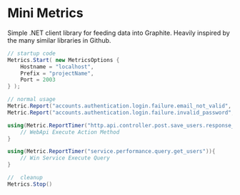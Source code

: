# Mini Metrics
Simple .NET client library for feeding data into Graphite. Heavily inspired by the many similar libraries in Github.

```C#
// startup code
Metrics.Start( new MetricsOptions {
    Hostname = "localhost",
    Prefix = "projectName",
    Port = 2003    
} );

// normal usage
Metric.Report("accounts.authentication.login.failure.email_not_valid", 1);
Metric.Report("accounts.authentication.login.failure.invalid_password", 1);

using(Metric.ReportTimer("http.api.controller.post.save_users.response_time")){
    // WebApi Execute Action Method
}

using(Metric.ReportTimer("service.performance.query.get_users")){
    // Win Service Execute Query
}

//  cleanup
Metrics.Stop()
```